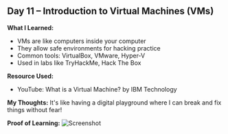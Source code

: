 ## Day 11 – Introduction to Virtual Machines (VMs)

**What I Learned:**
- VMs are like computers inside your computer
- They allow safe environments for hacking practice
- Common tools: VirtualBox, VMware, Hyper-V
- Used in labs like TryHackMe, Hack The Box

**Resource Used:**
- YouTube: What is a Virtual Machine? by IBM Technology

**My Thoughts:**
It's like having a digital playground where I can break and fix things without fear!

**Proof of Learning:**
![Screenshot](YourScreenshotLinkHere)
